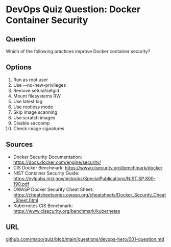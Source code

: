 # DevOps Quiz Question: Docker Container Security

## Question
Which of the following practices improve Docker container security?

## Options
1. Run as root user
2. Use --no-new-privileges
3. Remove setuid/setgid
4. Mount filesystems RW
5. Use latest tag
6. Use rootless mode
7. Skip image scanning
8. Use scratch images
9. Disable seccomp
10. Check image signatures

## Sources
- Docker Security Documentation: https://docs.docker.com/engine/security/
- CIS Docker Benchmark: https://www.cisecurity.org/benchmark/docker
- NIST Container Security Guide: https://nvlpubs.nist.gov/nistpubs/SpecialPublications/NIST.SP.800-190.pdf
- OWASP Docker Security Cheat Sheet: https://cheatsheetseries.owasp.org/cheatsheets/Docker_Security_Cheat_Sheet.html
- Kubernetes CIS Benchmark: https://www.cisecurity.org/benchmark/kubernetes

## URL
[github.com/maoo/quiz/blob/main/questions/devops-hero/001-question.md](https://github.com/maoo/quiz/blob/main/questions/devops-hero/001-question.md)
